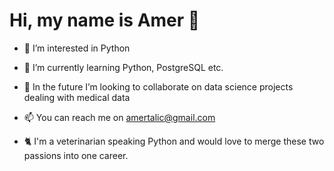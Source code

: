 # Hi, my name is Amer 👋

- 👀 I’m interested in Python 
- 🌱 I’m currently learning Python, PostgreSQL etc.
- 💞️ In the future I’m looking to collaborate on data science projects dealing with medical data 
- 📫 You can reach me on amertalic@gmail.com

- 🐈 I'm a veterinarian speaking Python and would love to merge these two passions into one career.
